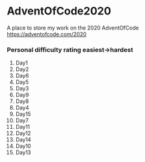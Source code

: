 # AdventOfCode2020

A place to store my work on the 2020 AdventOfCode https://adventofcode.com/2020


### Personal difficulty rating easiest->hardest

1. Day1
1. Day2
1. Day6
1. Day5
1. Day3
1. Day9
1. Day8
1. Day4
1. Day15
1. Day7
1. Day11
1. Day12
1. Day14
1. Day10
1. Day13
